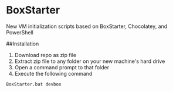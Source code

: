 BoxStarter
==========

New VM initialization scripts based on BoxStarter, Chocolatey, and PowerShell

##Installation

1. Download repo as zip file
2. Extract zip file to any folder on your new machine's hard drive
3. Open a command prompt to that folder
4. Execute the following command
```
BoxStarter.bat devbox
```
